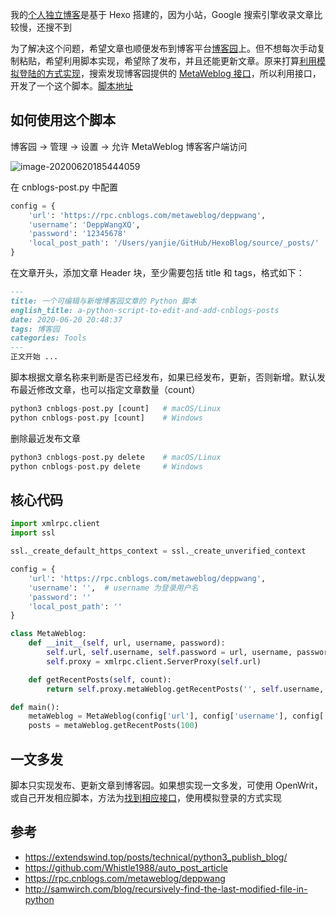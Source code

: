我的[个人独立博客](https//depp.wang)是基于 Hexo 搭建的，因为小站，Google 搜索引擎收录文章比较慢，还搜不到

为了解决这个问题，希望文章也顺便发布到博客平台[博客园](https://www.cnblogs.com/deppwang)上。但不想每次手动复制粘贴，希望利用脚本实现，希望除了发布，并且还能更新文章。原来打算[利用模拟登陆的方式实现](https://depp.wang/2020/06/11/how-to-find-the-api-of-a-website-eg-note-youdao-com/)，搜索发现博客园提供的 [MetaWeblog 接口](https://rpc.cnblogs.com/metaweblog/deppwang)，所以利用接口，开发了一个这个脚本。[脚本地址](https://github.com/DeppWang/cnblogs-post)

## 如何使用这个脚本

博客园 -> 管理 -> 设置 -> 允许 MetaWeblog 博客客户端访问

![image-20200620185444059](https://deppwang.oss-cn-beijing.aliyuncs.com/blog/2020-06-20-105444.png)

在 cnblogs-post.py 中配置

```Python
config = {
    'url': 'https://rpc.cnblogs.com/metaweblog/deppwang',               # 你的 MetaWeblog 访问地址
    'username': 'DeppWangXQ',                                           # 你的登录用户名，可能跟上面的不一致
    'password': '12345678'                                              # 你的登录密码
    'local_post_path': '/Users/yanjie/GitHub/HexoBlog/source/_posts/'   # 你的本地博文路径
}
```

在文章开头，添加文章 Header 块，至少需要包括 title 和 tags，格式如下：

```Markdown
---
title: 一个可编辑与新增博客园文章的 Python 脚本
english_title: a-python-script-to-edit-and-add-cnblogs-posts
date: 2020-06-20 20:48:37
tags: 博客园
categories: Tools
---
正文开始 ...
```

脚本根据文章名称来判断是否已经发布，如果已经发布，更新，否则新增。默认发布最近修改文章，也可以指定文章数量（count）

```Python
python3 cnblogs-post.py [count]   # macOS/Linux
python cnblogs-post.py [count]    # Windows
```

删除最近发布文章

```Python
python3 cnblogs-post.py delete    # macOS/Linux
python cnblogs-post.py delete     # Windows
```

## 核心代码

```Python
import xmlrpc.client
import ssl

ssl._create_default_https_context = ssl._create_unverified_context

config = {
    'url': 'https://rpc.cnblogs.com/metaweblog/deppwang',
    'username': '',  # username 为登录用户名
    'password': ''
    'local_post_path': ''
}

class MetaWeblog:
    def __init__(self, url, username, password):
        self.url, self.username, self.password = url, username, password
        self.proxy = xmlrpc.client.ServerProxy(self.url)

    def getRecentPosts(self, count):
        return self.proxy.metaWeblog.getRecentPosts('', self.username, self.password, count)

def main():
    metaWeblog = MetaWeblog(config['url'], config['username'], config['password'])
    posts = metaWeblog.getRecentPosts(100)
```

## 一文多发

脚本只实现发布、更新文章到博客园。如果想实现一文多发，可使用 OpenWrit，或自己开发相应脚本，方法为[找到相应接口](https://depp.wang/2020/06/11/how-to-find-the-api-of-a-website-eg-note-youdao-com/)，使用模拟登录的方式实现

## 参考

- https://extendswind.top/posts/technical/python3_publish_blog/
- https://github.com/Whistle1988/auto_post_article
- https://rpc.cnblogs.com/metaweblog/deppwang
- http://samwirch.com/blog/recursively-find-the-last-modified-file-in-python